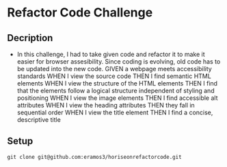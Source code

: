 # Refactor Code Challenge

## Decription

* In this challenge, I had to take given code and refactor it to make it easier for browser assesibility. Since coding is evolving, old code has to be updated into the new code.
GIVEN a webpage meets accessibility standards
WHEN I view the source code
THEN I find semantic HTML elements
WHEN I view the structure of the HTML elements
THEN I find that the elements follow a logical structure independent of styling and positioning
WHEN I view the image elements
THEN I find accessible alt attributes
WHEN I view the heading attributes
THEN they fall in sequential order
WHEN I view the title element
THEN I find a concise, descriptive title
## Setup
```
git clone git@github.com:eramos3/horiseonrefactorcode.git
```
